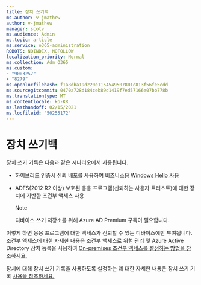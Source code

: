 ```yaml
---
title: 장치 쓰기백
ms.author: v-jmathew
author: v-jmathew
manager: scotv
ms.audience: Admin
ms.topic: article
ms.service: o365-administration
ROBOTS: NOINDEX, NOFOLLOW
localization_priority: Normal
ms.collection: Adm_O365
ms.custom:
- "9003257"
- "8279"
ms.openlocfilehash: f1a8dba19d220e1154549507801c813f56fe5cdd
ms.sourcegitcommit: 0470a728d184ceb89d1419f7ed57166e07bb778b
ms.translationtype: MT
ms.contentlocale: ko-KR
ms.lasthandoff: 02/15/2021
ms.locfileid: "50255172"
---
```

# <a name="device-writeback"></a>장치 쓰기백

장치 쓰기 기록은 다음과 같은 시나리오에서 사용됩니다.

- 하이브리드 인증서 신뢰 배포를 사용하여 비즈니스용 [Windows Hello 사용](https://docs.microsoft.com/windows/security/identity-protection/hello-for-business/hello-hybrid-cert-trust-prereqs#device-registration)
- ADFS(2012 R2 이상) 보호된 응용 프로그램(신뢰하는 사용자 트러스트)에 대한 장치에 기반한 조건부 액세스 사용

    > [!NOTE]
    > 디바이스 쓰기 저장소를 위해 Azure AD Premium 구독이 필요합니다.

이렇게 하면 응용 프로그램에 대한 액세스가 신뢰할 수 있는 디바이스에만 부여됩니다. 조건부 액세스에 대한 자세한 [](https://docs.microsoft.com/azure/active-directory/conditional-access/overview) 내용은 조건부 액세스로 위험 관리 및 Azure Active Directory 장치 등록을 사용하여 [On-premises 조건부 액세스를 설정하는 방법을 참조하세요.](https://docs.microsoft.com/azure/active-directory/devices/overview)

장치에 대해 장치 쓰기 기록을 사용하도록 설정하는 데 대한 자세한 내용은 장치 쓰기 기록 [사용을 참조하세요.](https://docs.microsoft.com/azure/active-directory/hybrid/how-to-connect-device-writeback)
